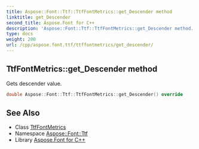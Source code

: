 ```yaml
---
title: Aspose::Font::Ttf::TtfFontMetrics::get_Descender method
linktitle: get_Descender
second_title: Aspose.Font for C++
description: 'Aspose::Font::Ttf::TtfFontMetrics::get_Descender method. Gets descender value in C++.'
type: docs
weight: 200
url: /cpp/aspose.font.ttf/ttffontmetrics/get_descender/
---
```

## TtfFontMetrics::get_Descender method


Gets descender value.

```cpp
double Aspose::Font::Ttf::TtfFontMetrics::get_Descender() override
```

## See Also

* Class [TtfFontMetrics](../)
* Namespace [Aspose::Font::Ttf](../../)
* Library [Aspose.Font for C++](../../../)
